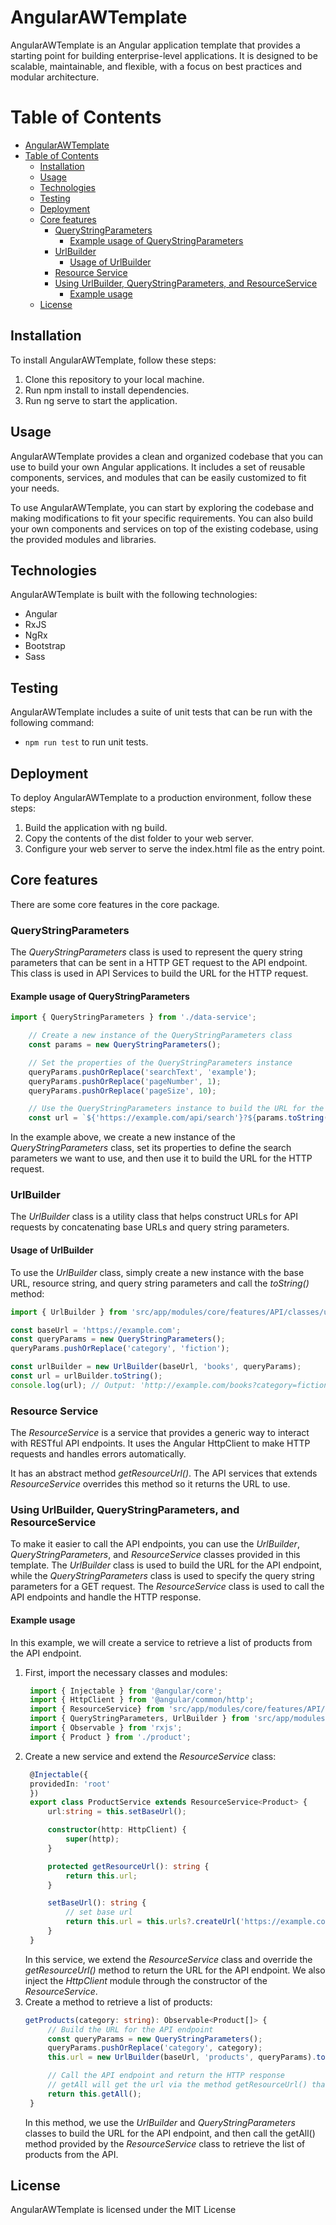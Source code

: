 
# AngularAWTemplate

AngularAWTemplate is an Angular application template that provides a starting point for building enterprise-level applications. It is designed to be scalable, maintainable, and flexible, with a focus on best practices and modular architecture.

# Table of Contents
- [AngularAWTemplate](#angularawtemplate)
- [Table of Contents](#table-of-contents)
  - [Installation](#installation)
  - [Usage](#usage)
  - [Technologies](#technologies)
  - [Testing](#testing)
  - [Deployment](#deployment)
  - [Core features](#core-features)
    - [QueryStringParameters](#querystringparameters)
      - [Example usage of QueryStringParameters](#example-usage-of-querystringparameters)
    - [UrlBuilder](#urlbuilder)
      - [Usage of UrlBuilder](#usage-of-urlbuilder)
    - [Resource Service](#resource-service)
    - [Using UrlBuilder, QueryStringParameters, and ResourceService](#using-urlbuilder-querystringparameters-and-resourceservice)
      - [Example usage](#example-usage)
  - [License](#license)


## Installation
To install AngularAWTemplate, follow these steps:

1. Clone this repository to your local machine.
2. Run npm install to install dependencies.
3. Run ng serve to start the application.

## Usage
AngularAWTemplate provides a clean and organized codebase that you can use to build your own Angular applications. It includes a set of reusable components, services, and modules that can be easily customized to fit your needs.

To use AngularAWTemplate, you can start by exploring the codebase and making modifications to fit your specific requirements. You can also build your own components and services on top of the existing codebase, using the provided modules and libraries.

## Technologies
AngularAWTemplate is built with the following technologies:

- Angular
- RxJS
- NgRx
- Bootstrap
- Sass

## Testing
AngularAWTemplate includes a suite of unit tests that can be run with the following command:

- `npm run test` to run unit tests.

## Deployment
To deploy AngularAWTemplate to a production environment, follow these steps:

1. Build the application with ng build.
2. Copy the contents of the dist folder to your web server.
3. Configure your web server to serve the index.html file as the entry point.

## Core features

There are some core features in the core package.
### QueryStringParameters
The *QueryStringParameters* class is used to represent the query string parameters that can be sent in a HTTP GET request to the API endpoint. This class is used in API Services to build the URL for the HTTP request.

#### Example usage of QueryStringParameters
```typescript
import { QueryStringParameters } from './data-service';

    // Create a new instance of the QueryStringParameters class
    const params = new QueryStringParameters();

    // Set the properties of the QueryStringParameters instance
    queryParams.pushOrReplace('searchText', 'example');
    queryParams.pushOrReplace('pageNumber', 1);
    queryParams.pushOrReplace('pageSize', 10);

    // Use the QueryStringParameters instance to build the URL for the HTTP request
    const url = `${'https://example.com/api/search'}?${params.toString()}`;

```
In the example above, we create a new instance of the *QueryStringParameters* class, set its properties to define the search parameters we want to use, and then use it to build the URL for the HTTP request.

### UrlBuilder
The *UrlBuilder* class is a utility class that helps construct URLs for API requests by concatenating base URLs and query string parameters.

#### Usage of UrlBuilder
To use the *UrlBuilder* class, simply create a new instance with the base URL, resource string, and query string parameters and call the *toString()* method:

```typescript
import { UrlBuilder } from 'src/app/modules/core/features/API/classes/url-builder';

const baseUrl = 'https://example.com';
const queryParams = new QueryStringParameters();
queryParams.pushOrReplace('category', 'fiction');

const urlBuilder = new UrlBuilder(baseUrl, 'books', queryParams);
const url = urlBuilder.toString();
console.log(url); // Output: 'http://example.com/books?category=fiction'

```

### Resource Service
The *ResourceService* is a service that provides a generic way to interact with RESTful API endpoints. It uses the Angular HttpClient to make HTTP requests and handles errors automatically.

It has an abstract method *getResourceUrl()*. The API services that extends *ResourceService* overrides this method so it returns the URL to use.

### Using UrlBuilder, QueryStringParameters, and ResourceService<T>
To make it easier to call the API endpoints, you can use the *UrlBuilder*, *QueryStringParameters*, and *ResourceService<T>* classes provided in this template. The *UrlBuilder* class is used to build the URL for the API endpoint, while the *QueryStringParameters* class is used to specify the query string parameters for a GET request. The *ResourceService<T>* class is used to call the API endpoints and handle the HTTP response.

#### Example usage
In this example, we will create a service to retrieve a list of products from the API endpoint.

1. First, import the necessary classes and modules:
   ```typescript
    import { Injectable } from '@angular/core';
    import { HttpClient } from '@angular/common/http';
    import { ResourceService} from 'src/app/modules/core/features/API/services/resource.service';
    import { QueryStringParameters, UrlBuilder } from 'src/app/modules/core/features/API/utils';
    import { Observable } from 'rxjs';
    import { Product } from './product';
   ```
2. Create a new service and extend the *ResourceService<Product>* class:
   ```typescript
    @Injectable({
    providedIn: 'root'
    })
    export class ProductService extends ResourceService<Product> {
        url:string = this.setBaseUrl();

        constructor(http: HttpClient) {
            super(http);
        }

        protected getResourceUrl(): string {
            return this.url;
        }

        setBaseUrl(): string {
            // set base url
            return this.url = this.urls?.createUrl('https://example.com/api/products');
        }
    }
   ```
   In this service, we extend the *ResourceService<Product>* class and override the *getResourceUrl()* method to return the URL for the API endpoint. We also inject the *HttpClient* module through the constructor of the *ResourceService<Product>*.
3. Create a method to retrieve a list of products:
   ```typescript
   getProducts(category: string): Observable<Product[]> {
        // Build the URL for the API endpoint
        const queryParams = new QueryStringParameters();
        queryParams.pushOrReplace('category', category);
        this.url = new UrlBuilder(baseUrl, 'products', queryParams).toString();

        // Call the API endpoint and return the HTTP response
        // getAll will get the url via the method getResourceUrl() that returns this.url
        return this.getAll();
    }
    ```
    In this method, we use the *UrlBuilder* and *QueryStringParameters* classes to build the URL for the API endpoint, and then call the getAll() method provided by the *ResourceService<Product>* class to retrieve the list of products from the API.



## License
AngularAWTemplate is licensed under the MIT License
